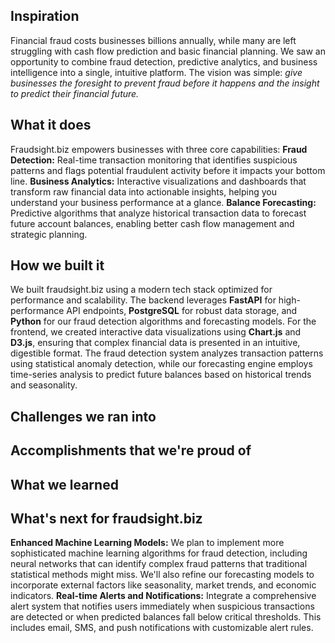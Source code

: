 ## Inspiration
Financial fraud costs businesses billions annually, while many are left struggling with cash flow prediction and basic financial planning. We saw an opportunity to combine fraud detection, predictive analytics, and business intelligence into a single, intuitive platform. The vision was simple: _give businesses the foresight to prevent fraud before it happens and the insight to predict their financial future._

## What it does
Fraudsight.biz empowers businesses with three core capabilities:
**Fraud Detection:** Real-time transaction monitoring that identifies suspicious patterns and flags potential fraudulent activity before it impacts your bottom line.
**Business Analytics:** Interactive visualizations and dashboards that transform raw financial data into actionable insights, helping you understand your business performance at a glance.
**Balance Forecasting:** Predictive algorithms that analyze historical transaction data to forecast future account balances, enabling better cash flow management and strategic planning.

## How we built it
We built fraudsight.biz using a modern tech stack optimized for performance and scalability. The backend leverages **FastAPI** for high-performance API endpoints, **PostgreSQL** for robust data storage, and **Python** for our fraud detection algorithms and forecasting models. For the frontend, we created interactive data visualizations using **Chart.js** and **D3.js**, ensuring that complex financial data is presented in an intuitive, digestible format.
The fraud detection system analyzes transaction patterns using statistical anomaly detection, while our forecasting engine employs time-series analysis to predict future balances based on historical trends and seasonality.

## Challenges we ran into

## Accomplishments that we're proud of

## What we learned

## What's next for fraudsight.biz
**Enhanced Machine Learning Models:** We plan to implement more sophisticated machine learning algorithms for fraud detection, including neural networks that can identify complex fraud patterns that traditional statistical methods might miss. We'll also refine our forecasting models to incorporate external factors like seasonality, market trends, and economic indicators.
**Real-time Alerts and Notifications:** Integrate a comprehensive alert system that notifies users immediately when suspicious transactions are detected or when predicted balances fall below critical thresholds. This includes email, SMS, and push notifications with customizable alert rules.
